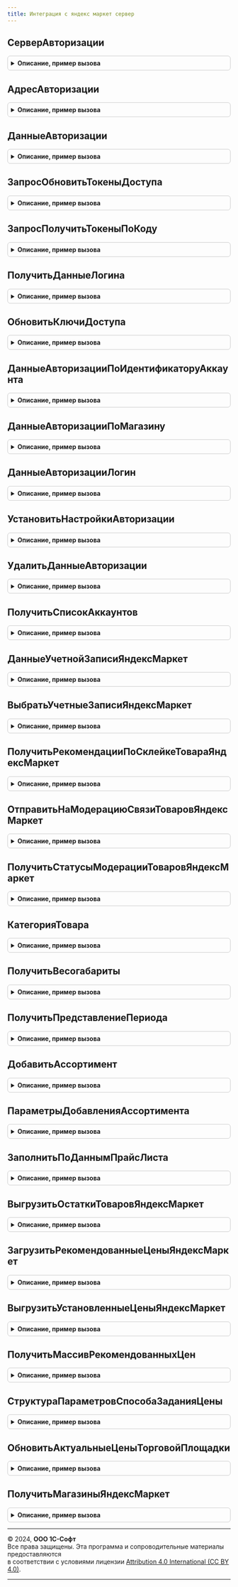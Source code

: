 ```yaml
---
title: Интеграция с яндекс маркет сервер
---
```



## СерверАвторизации
<details style="margin: 1em 0; padding: 0.5em; border: 1px solid #ccc; border-radius: 6px;">

<summary style="font-weight: bold; cursor: pointer;">Описание, пример вызова</summary>

```bsl

// Определяет имя сервера авторизации для обновления ключей доступа к сервису.
//
// Возвращаемое значение:
//   Строка - имя сервера сервиса.
//
Функция СерверАвторизации() Экспорт
```

Пример вызова
```bsl
Результат = ИнтеграцияСЯндексМаркетСервер.СерверАвторизации() 
```
</details>

## АдресАвторизации
<details style="margin: 1em 0; padding: 0.5em; border: 1px solid #ccc; border-radius: 6px;">

<summary style="font-weight: bold; cursor: pointer;">Описание, пример вызова</summary>

```bsl

// Определяет адрес ресурса авторизации.
//
// Возвращаемое значение:
//   Строка - адрес ресурса.
//
Функция АдресАвторизации() Экспорт
```

Пример вызова
```bsl
Результат = ИнтеграцияСЯндексМаркетСервер.АдресАвторизации() 
```
</details>

## ДанныеАвторизации
<details style="margin: 1em 0; padding: 0.5em; border: 1px solid #ccc; border-radius: 6px;">

<summary style="font-weight: bold; cursor: pointer;">Описание, пример вызова</summary>

```bsl

// Определяет данные авторизации.
//
// Параметры:
//   СтруктураОтвета - Структура - содержит набор ключей, которые необходимо вернуть.
//
// Возвращаемое значение:
//   Структура - содержит запрошенный набор ключей:
//     * access_token         - Строка - токен авторизации;
//     * access_token_expires - Дата - период действия токена;
//     * refresh_token        - Строка - токен автообновления.
//
Функция ДанныеАвторизации(СтруктураОтвета) Экспорт
```

Пример вызова
```bsl
Результат = ИнтеграцияСЯндексМаркетСервер.ДанныеАвторизации(СтруктураОтвета) 
```
</details>

## ЗапросОбновитьТокеныДоступа
<details style="margin: 1em 0; padding: 0.5em; border: 1px solid #ccc; border-radius: 6px;">

<summary style="font-weight: bold; cursor: pointer;">Описание, пример вызова</summary>

```bsl

// Функция возвращает http запрос для обновления ключей доступа к сервису для организации.
//
// Параметры:
//   ИдентификаторАккаунта - Строка - идентификатор аккаунта для подключения к сервису.
//
// Возвращаемое значение:
//   HTTPЗапрос - запрос для получения ключей доступа.
//
Функция ЗапросОбновитьТокеныДоступа(ИдентификаторАккаунта) Экспорт
```

Пример вызова
```bsl
Результат = ИнтеграцияСЯндексМаркетСервер.ЗапросОбновитьТокеныДоступа(ИдентификаторАккаунта) 
```
</details>

## ЗапросПолучитьТокеныПоКоду
<details style="margin: 1em 0; padding: 0.5em; border: 1px solid #ccc; border-radius: 6px;">

<summary style="font-weight: bold; cursor: pointer;">Описание, пример вызова</summary>

```bsl

// Функция возвращает http запрос для получения ключей доступа к сервису по временному коду.
//
// Параметры:
//   ВременныйКод - Строка - временный код для подключения к сервису.
//
// Возвращаемое значение:
//   HTTPЗапрос - запрос для получения ключей доступа.
//
Функция ЗапросПолучитьТокеныПоКоду(ВременныйКод) Экспорт
```

Пример вызова
```bsl
Результат = ИнтеграцияСЯндексМаркетСервер.ЗапросПолучитьТокеныПоКоду(ВременныйКод) 
```
</details>

## ПолучитьДанныеЛогина
<details style="margin: 1em 0; padding: 0.5em; border: 1px solid #ccc; border-radius: 6px;">

<summary style="font-weight: bold; cursor: pointer;">Описание, пример вызова</summary>

```bsl

// Функция возвращает информацию о пользователе Яндекс ID (логин и идентификатор пользователя).
//
// Параметры:
//   КлючДоступа - Строка - ключ доступа, выданный для логина пользователя.
//
// Возвращаемое значение:
//   Структура - информацию о пользователе:
//     * Имя           - Строка - логин пользователя на Яндекс ID;
//     * Идентификатор - Строка - уникальный идентификатор пользователя на Яндекс ID.
//
Функция ПолучитьДанныеЛогина(КлючДоступа) Экспорт
```

Пример вызова
```bsl
Результат = ИнтеграцияСЯндексМаркетСервер.ПолучитьДанныеЛогина(КлючДоступа) 
```
</details>

## ОбновитьКлючиДоступа
<details style="margin: 1em 0; padding: 0.5em; border: 1px solid #ccc; border-radius: 6px;">

<summary style="font-weight: bold; cursor: pointer;">Описание, пример вызова</summary>

```bsl

// Добавляет данные авторизации в безопасное хранилище по ключу обновления.
//
// Параметры:
//   ДанныеАвторизации - Структура - данные авторизации для подключения к сервису (см. ИнтеграцияСЯндексМаркетСервер.ДанныеАвторизации);
//
// Возвращаемое значение:
//   Структура - содержит данные авторизации:
//     * СтруктураОтвета      - Строка - ответ сервера с информацией по ключам;
//     * Результат            - Булево - токены обновлены.
//

Функция ОбновитьКлючиДоступа(ДанныеАвторизации) Экспорт
```

Пример вызова
```bsl
Результат = ИнтеграцияСЯндексМаркетСервер.ОбновитьКлючиДоступа(ДанныеАвторизации));
```
</details>

## ДанныеАвторизацииПоИдентификаторуАккаунта
<details style="margin: 1em 0; padding: 0.5em; border: 1px solid #ccc; border-radius: 6px;">

<summary style="font-weight: bold; cursor: pointer;">Описание, пример вызова</summary>

```bsl

// Определяет данные авторизации из безопасного хранилища.
//
// Параметры:
//   ИдентификаторАккаунта - Строка - идентификатор аккаунта для подключения к сервису.
//
// Возвращаемое значение:
//   Структура    - данные авторизации для подключения к сервису (см. ИнтеграцияСЯндексМаркетСервер.ДанныеАвторизации);
//   Неопределено - данные авторизации не найдены.
//
Функция ДанныеАвторизацииПоИдентификаторуАккаунта(ИдентификаторАккаунта) Экспорт
```

Пример вызова
```bsl
Результат = ИнтеграцияСЯндексМаркетСервер.ДанныеАвторизацииПоИдентификаторуАккаунта(ИдентификаторАккаунта) 
```
</details>

## ДанныеАвторизацииПоМагазину
<details style="margin: 1em 0; padding: 0.5em; border: 1px solid #ccc; border-radius: 6px;">

<summary style="font-weight: bold; cursor: pointer;">Описание, пример вызова</summary>

```bsl

// Определяет данные авторизации по указанной учетной записи (магазину).
//
// Параметры:
//   Магазин - СправочникСсылка.УчетныеЗаписиМаркетплейсов - учетная запись подключения к сервису.
//
// Возвращаемое значение:
//   Структура    - данные авторизации для подключения к сервису (см. ИнтеграцияСЯндексМаркетСервер.ДанныеАвторизации);
//   Неопределено - данные авторизации не найдены.
//
Функция ДанныеАвторизацииПоМагазину(Магазин) Экспорт
```

Пример вызова
```bsl
Результат = ИнтеграцияСЯндексМаркетСервер.ДанныеАвторизацииПоМагазину(Магазин) 
```
</details>

## ДанныеАвторизацииЛогин
<details style="margin: 1em 0; padding: 0.5em; border: 1px solid #ccc; border-radius: 6px;">

<summary style="font-weight: bold; cursor: pointer;">Описание, пример вызова</summary>

```bsl

// Определяет данные авторизации по указанной учетной записи (магазину).
//
// Параметры:
//   ИдентификаторАккаунта - Строка - идентификатор аккаунта для подключения к сервису.
//
// Возвращаемое значение:
//   Строка - имя аккаунта (см. ИнтеграцияСЯндексМаркетСервер.ПолучитьДанныеЛогина).
//
Функция ДанныеАвторизацииЛогин(ИдентификаторАккаунта) Экспорт
```

Пример вызова
```bsl
Результат = ИнтеграцияСЯндексМаркетСервер.ДанныеАвторизацииЛогин(ИдентификаторАккаунта) 
```
</details>

## УстановитьНастройкиАвторизации
<details style="margin: 1em 0; padding: 0.5em; border: 1px solid #ccc; border-radius: 6px;">

<summary style="font-weight: bold; cursor: pointer;">Описание, пример вызова</summary>

```bsl

// Добавляет данные авторизации в безопасное хранилище.
//
// Параметры:
//   ДанныеАвторизации - Структура - данные авторизации для подключения к сервису (см. ИнтеграцияСЯндексМаркетСервер.ДанныеАвторизации);
//   Аккаунт           - Структура - данные об аккаунте (см. ИнтеграцияСЯндексМаркетСервер.ПолучитьДанныеЛогина).
//
// Возвращаемое значение:
//   Булево - результат успешного выполнения операции.
//
Функция УстановитьНастройкиАвторизации(ДанныеАвторизации, Аккаунт) Экспорт
```

Пример вызова
```bsl
Результат = ИнтеграцияСЯндексМаркетСервер.УстановитьНастройкиАвторизации(ДанныеАвторизации, Аккаунт) 
```
</details>

## УдалитьДанныеАвторизации
<details style="margin: 1em 0; padding: 0.5em; border: 1px solid #ccc; border-radius: 6px;">

<summary style="font-weight: bold; cursor: pointer;">Описание, пример вызова</summary>

```bsl

// Удаляет данные авторизации из безопасного хранилища.
//
// Параметры:
//   ИдентификаторАккаунта - Строка - идентификатор аккаунта для подключения к сервису.
//
Процедура УдалитьДанныеАвторизации(ИдентификаторАккаунта) Экспорт
```

Пример вызова
```bsl
ИнтеграцияСЯндексМаркетСервер.УдалитьДанныеАвторизации(ИдентификаторАккаунта) 
```
</details>

## ПолучитьСписокАккаунтов
<details style="margin: 1em 0; padding: 0.5em; border: 1px solid #ccc; border-radius: 6px;">

<summary style="font-weight: bold; cursor: pointer;">Описание, пример вызова</summary>

```bsl

// Получает данные обо всех зарегистрированных аккаунтах Яндекс Маркет.
//
// Возвращаемое значение:
//   Массив Из Структура - данные об аккаунтах:
//     * Идентификатор        - Строка - идентификатор аккаунта подключения;
//     * Наименование         - Строка - наименование аккаунта;
//     * ТребуетсяАвторизация - Булево - признак успешно завершенной авторизации (действующего токена доступа).
//
Функция ПолучитьСписокАккаунтов() Экспорт
```

Пример вызова
```bsl
Результат = ИнтеграцияСЯндексМаркетСервер.ПолучитьСписокАккаунтов() 
```
</details>

## ДанныеУчетнойЗаписиЯндексМаркет
<details style="margin: 1em 0; padding: 0.5em; border: 1px solid #ccc; border-radius: 6px;">

<summary style="font-weight: bold; cursor: pointer;">Описание, пример вызова</summary>

```bsl

// Определяет настройки учетной записи торговой площадки Яндекс Маркет.
//
// Параметры:
//   УчетнаяЗапись      - СправочникСсылка.УчетныеЗаписиМаркетплейсов - учетная запись подключения к сервису;
//   СлужебныеПараметры - Булево - признак необходимости возврата в результате дополнительных параметров.
//
// Возвращаемое значение:
//   Структура - настройки учетной записи:
//     * УчетнаяЗапись                     - СправочникСсылка.УчетныеЗаписиМаркетплейсов - учетная запись подключения к сервису;
//     * Наименование                      - Строка - наименование учетной записи (магазина);
//     * ПометкаУдаления                   - Булево - признак недействующего магазина;
//     * Организация                       - СправочникСсылка.Организации - организация, связанная с магазином;
//     * ИсточникКатегории                 - ПеречислениеСсылка.ИсточникиКатегорийДляМаркетплейса - источник категории;
//     * ЦенаПродажи                       - СправочникСсылка.ВидыЦен - вид цены продажи;
//     * СхемаРаботы                       - ПеречислениеСсылка.СхемыРаботыТорговыхПлощадок - схема работы магазина;
//     * ИдентификаторАккаунта             - Строка - идентификатор аккаунта;
//     * ИдентификаторКабинета             - Строка - идентификатор кабинета;
//     * ИдентификаторМагазина             - Строка - идентификатор кампании;
//     * ИдентификаторКлиента              - Строка - номер магазина;
//     * НеОбновлятьДанныеТорговойПлощадки - Булево - признак запрещенного обмена данными с торговой площадкой;
//     * ОбязательныеРеквизитыЗаполнены    - Булево - признак заполненности обязательных реквизитов учетной записи;
//     * ОбязательныеЗаданияВключены       - Булево - признак включенных обязательных регламентных заданий.
//
Функция ДанныеУчетнойЗаписиЯндексМаркет(УчетнаяЗапись, СлужебныеПараметры = Истина) Экспорт
```

Пример вызова
```bsl
Результат = ИнтеграцияСЯндексМаркетСервер.ДанныеУчетнойЗаписиЯндексМаркет(УчетнаяЗапись, СлужебныеПараметры);
```
</details>

## ВыбратьУчетныеЗаписиЯндексМаркет
<details style="margin: 1em 0; padding: 0.5em; border: 1px solid #ccc; border-radius: 6px;">

<summary style="font-weight: bold; cursor: pointer;">Описание, пример вызова</summary>

```bsl

// Выбирает учетные записи, для которых разрешен обмен данными.
//
// Параметры:
//   УчетнаяЗапись - СправочникСсылка.УчетныеЗаписиМаркетплейсов - учетная запись подключения к сервису;
//                 - Неопределено - выбрать все учетные записи (по умолчанию).
//
// Возвращаемое значение:
//   ВыборкаИзРезультатаЗапроса - результат выборки. Поля выборки соответствуют результату функции ИнтеграцияСЯндексМаркетСервер.ДанныеУчетнойЗаписиЯндексМаркет.
//
Функция ВыбратьУчетныеЗаписиЯндексМаркет(УчетнаяЗапись = Неопределено) Экспорт
```

Пример вызова
```bsl
Результат = ИнтеграцияСЯндексМаркетСервер.ВыбратьУчетныеЗаписиЯндексМаркет(УчетнаяЗапись);
```
</details>

## ПолучитьРекомендацииПоСклейкеТовараЯндексМаркет
<details style="margin: 1em 0; padding: 0.5em; border: 1px solid #ccc; border-radius: 6px;">

<summary style="font-weight: bold; cursor: pointer;">Описание, пример вызова</summary>

```bsl

// Получает рекомендации по заполнению реквизитов товарной позиции с Яндекс Маркет.
//
// Параметры:
//   УчетнаяЗапись           - СправочникСсылка.УчетныеЗаписиМаркетплейсов - учетная запись подключения к сервису;
//                           - Неопределено - выполнить регламентное задание по всем учетным записям, с которыми разрешен обмен данными.
//   ДополнительныеПараметры - Произвольный - произвольные данные, переданные в функцию;
//                           - Структура - возможные ключи дополнительных параметров:
//     * ПоРасписанию            - Булево - признак автоматического или ручного запуска регламентного задания;
//     * ИдентификаторПубликации - Строка - идентификатор публикации товарной позиции или идентификатор предложения.
//
// Возвращаемое значение:
//   Структура - описание ошибки при выполнении операции (см. ИнтеграцияСМаркетплейсамиСервер.НоваяОшибка):
//     * КодОшибки      - Строка - код ошибки;
//     * ОписаниеОшибки - Строка - текстовое описание ошибки.
//
Функция ПолучитьРекомендацииПоСклейкеТовараЯндексМаркет(УчетнаяЗапись = Неопределено, ДополнительныеПараметры = Неопределено) Экспорт
```

Пример вызова
```bsl
Результат = ИнтеграцияСЯндексМаркетСервер.ПолучитьРекомендацииПоСклейкеТовараЯндексМаркет(УчетнаяЗапись, ДополнительныеПараметры);
```
</details>

## ОтправитьНаМодерациюСвязиТоваровЯндексМаркет
<details style="margin: 1em 0; padding: 0.5em; border: 1px solid #ccc; border-radius: 6px;">

<summary style="font-weight: bold; cursor: pointer;">Описание, пример вызова</summary>

```bsl

// Отправляет товарные позиции на модерацию.
//
// Параметры:
//   УчетнаяЗапись           - СправочникСсылка.УчетныеЗаписиМаркетплейсов - учетная запись подключения к сервису;
//                           - Неопределено - выполнить регламентное задание по всем учетным записям, с которыми разрешен обмен данными.
//   ДополнительныеПараметры - Произвольный - произвольные данные, переданные в функцию;
//                           - Структура - возможные ключи дополнительных параметров:
//     * ПоРасписанию          - Булево - признак автоматического или ручного запуска регламентного задания.
//
// Возвращаемое значение:
//   Структура - описание ошибки при выполнении операции (см. ИнтеграцияСМаркетплейсамиСервер.НоваяОшибка):
//     * КодОшибки      - Строка - код ошибки;
//     * ОписаниеОшибки - Строка - текстовое описание ошибки.
//
Функция ОтправитьНаМодерациюСвязиТоваровЯндексМаркет(УчетнаяЗапись = Неопределено, ДополнительныеПараметры = Неопределено) Экспорт
```

Пример вызова
```bsl
Результат = ИнтеграцияСЯндексМаркетСервер.ОтправитьНаМодерациюСвязиТоваровЯндексМаркет(УчетнаяЗапись, ДополнительныеПараметры);
```
</details>

## ПолучитьСтатусыМодерацииТоваровЯндексМаркет
<details style="margin: 1em 0; padding: 0.5em; border: 1px solid #ccc; border-radius: 6px;">

<summary style="font-weight: bold; cursor: pointer;">Описание, пример вызова</summary>

```bsl

// Получает статусы модерации товарных позиций с торговой площадки.
//
// Параметры:
//   УчетнаяЗапись           - СправочникСсылка.УчетныеЗаписиМаркетплейсов - учетная запись подключения к сервису;
//                           - Неопределено - выполнить регламентное задание по всем учетным записям, с которыми разрешен обмен данными.
//   ДополнительныеПараметры - Произвольный - произвольные данные, переданные в функцию;
//                           - Структура - возможные ключи дополнительных параметров:
//     * ПоРасписанию          - Булево - признак автоматического или ручного запуска регламентного задания.
//
// Возвращаемое значение:
//   Структура - описание ошибки при выполнении операции (см. ИнтеграцияСМаркетплейсамиСервер.НоваяОшибка):
//     * КодОшибки      - Строка - код ошибки;
//     * ОписаниеОшибки - Строка - текстовое описание ошибки.
//
Функция ПолучитьСтатусыМодерацииТоваровЯндексМаркет(УчетнаяЗапись = Неопределено, ДополнительныеПараметры = Неопределено) Экспорт
```

Пример вызова
```bsl
Результат = ИнтеграцияСЯндексМаркетСервер.ПолучитьСтатусыМодерацииТоваровЯндексМаркет(УчетнаяЗапись, ДополнительныеПараметры);
```
</details>

## КатегорияТовара
<details style="margin: 1em 0; padding: 0.5em; border: 1px solid #ccc; border-radius: 6px;">

<summary style="font-weight: bold; cursor: pointer;">Описание, пример вызова</summary>

```bsl

// Определяет категорию товара в зависимости от настройки учетной записи.
//
// Параметры:
//   Номенклатура  - СправочникСсылка.Номенклатура - ссылка на номенклатуру, для которой определяется категория;
//   УчетнаяЗапись - СправочникСсылка.УчетныеЗаписиМаркетплейсов - учетная запись подключения к сервису.
//
// Возвращаемое значение:
//   Строка - наименование категории товара.
//
Функция КатегорияТовара(Номенклатура, УчетнаяЗапись) Экспорт
```

Пример вызова
```bsl
Результат = ИнтеграцияСЯндексМаркетСервер.КатегорияТовара(Номенклатура, УчетнаяЗапись) 
```
</details>

## ПолучитьВесогабариты
<details style="margin: 1em 0; padding: 0.5em; border: 1px solid #ccc; border-radius: 6px;">

<summary style="font-weight: bold; cursor: pointer;">Описание, пример вызова</summary>

```bsl

// Определяет весогабаритные характеристики для упаковки номенклатуры.
//
// Параметры:
//   Упаковка                     - СправочникСсылка.УпаковкиЕдиницыИзмерения - упаковка товарной позиции;
//   Номенклатура                 - СправочникСсылка.Номенклатура - номенклатура товарной позиции;
//   ОтличатьВесогабаритыУпаковки - Булево - необходимость указания признака упаковки.
//
// Возвращаемое значение:
//   Структура - весогабаритные характеристики:
//	   * length  - Строка - длина;
//	   * width   - Строка - ширина;
//	   * height  - Строка - высота;
//	   * weight  - Строка - вес;
//	   * package - Число - признак базовой единицы измерения или упаковки номенклатуры (0/1).
//
Функция ПолучитьВесогабариты(Упаковка, Номенклатура, ОтличатьВесогабаритыУпаковки = Ложь) Экспорт
```

Пример вызова
```bsl
Результат = ИнтеграцияСЯндексМаркетСервер.ПолучитьВесогабариты(Упаковка, Номенклатура, ОтличатьВесогабаритыУпаковки);
```
</details>

## ПолучитьПредставлениеПериода
<details style="margin: 1em 0; padding: 0.5em; border: 1px solid #ccc; border-radius: 6px;">

<summary style="font-weight: bold; cursor: pointer;">Описание, пример вызова</summary>

```bsl

Функция ПолучитьПредставлениеПериода(ЕдиницаИзмеренияСрокаГодности) Экспорт
```

Пример вызова
```bsl
Результат = ИнтеграцияСЯндексМаркетСервер.ПолучитьПредставлениеПериода(ЕдиницаИзмеренияСрокаГодности));
```
</details>

## ДобавитьАссортимент
<details style="margin: 1em 0; padding: 0.5em; border: 1px solid #ccc; border-radius: 6px;">

<summary style="font-weight: bold; cursor: pointer;">Описание, пример вызова</summary>

```bsl

// Добавляет выбранный ассортимент магазина-источника в магазин приемник.
//
// Параметры:
//   МагазинИсточник               - СправочникСсылка.УчетныеЗаписиМаркетплейсов - учетная запись источник ассортимента;
//   МагазинПриемник               - СправочникСсылка.УчетныеЗаписиМаркетплейсов - учетная запись приемник ассортимента;
//   ПараметрыКомпоновщикаНастроек - Структура - см. ИнтеграцияСЯндексМаркетСервер.ПараметрыДобавленияАссортимента.
//
// Возвращаемое значение:
//   Структура - описание ошибки при выполнении операции (см. ИнтеграцияСМаркетплейсамиСервер.НоваяОшибка):
//     * КодОшибки      - Строка - код ошибки;
//     * ОписаниеОшибки - Строка - текстовое описание ошибки.
//
Функция ДобавитьАссортимент(МагазинИсточник, МагазинПриемник, ПараметрыКомпоновщикаНастроек) Экспорт
```

Пример вызова
```bsl
Результат = ИнтеграцияСЯндексМаркетСервер.ДобавитьАссортимент(МагазинИсточник, МагазинПриемник, ПараметрыКомпоновщикаНастроек) 
```
</details>

## ПараметрыДобавленияАссортимента
<details style="margin: 1em 0; padding: 0.5em; border: 1px solid #ccc; border-radius: 6px;">

<summary style="font-weight: bold; cursor: pointer;">Описание, пример вызова</summary>

```bsl

// Конструктор параметров добавления ассортимента.
//
// Возвращаемое значение:
//   Структура - параметры для копирования ассортимента:
//     * НастройкиКомпоновкиДанных           - НастройкиКомпоновкиДанных - используемые в динамическом списке настройки компоновки данных.
//     * СхемаКомпоновкиДанных               - СхемаКомпоновкиДанных - используемая в динамическом списке схема компоновки данных.
//     * ИдентификаторыПубликацииВыбранные   - СписокЗначений Из Строка, Неопределено - список идентификаторов публикации,
//                                               которые выбраны для копирования.
//     * ИдентификаторыПубликацииИсключенные - СписокЗначений Из Строка, Неопределено - список идентификаторов публикации,
//                                               которые исключаются из копирования.
//
Функция ПараметрыДобавленияАссортимента() Экспорт
```

Пример вызова
```bsl
Результат = ИнтеграцияСЯндексМаркетСервер.ПараметрыДобавленияАссортимента() 
```
</details>

## ЗаполнитьПоДаннымПрайсЛиста
<details style="margin: 1em 0; padding: 0.5em; border: 1px solid #ccc; border-radius: 6px;">

<summary style="font-weight: bold; cursor: pointer;">Описание, пример вызова</summary>

```bsl

// Заполняет товарный каталог магазина по данным прайс-листа.
//
// Параметры:
//   УчетнаяЗапись - СправочникСсылка.УчетныеЗаписиМаркетплейсов - учетная запись подключения к сервису;
//   ЦенаПродажи   - СправочникСсылка.ВидыЦен - вид цены продажи.
//
// Возвращаемое значение:
//   Структура - описание ошибки при выполнении операции (см. ИнтеграцияСМаркетплейсамиСервер.НоваяОшибка):
//     * КодОшибки      - Строка - код ошибки;
//     * ОписаниеОшибки - Строка - текстовое описание ошибки.
//
Функция ЗаполнитьПоДаннымПрайсЛиста(УчетнаяЗапись, ЦенаПродажи) Экспорт
```

Пример вызова
```bsl
Результат = ИнтеграцияСЯндексМаркетСервер.ЗаполнитьПоДаннымПрайсЛиста(УчетнаяЗапись, ЦенаПродажи) 
```
</details>

## ВыгрузитьОстаткиТоваровЯндексМаркет
<details style="margin: 1em 0; padding: 0.5em; border: 1px solid #ccc; border-radius: 6px;">

<summary style="font-weight: bold; cursor: pointer;">Описание, пример вызова</summary>

```bsl

// Выгружает остатки товарных позиций из информационной базы на торговую площадку.
//
// Параметры:
//   УчетнаяЗапись           - СправочникСсылка.УчетныеЗаписиМаркетплейсов - учетная запись подключения к сервису;
//                           - Неопределено - выполнить регламентное задание по всем учетным записям, с которыми разрешен обмен данными.
//   ДополнительныеПараметры - Произвольный - произвольные данные, переданные в функцию;
//                           - Структура - возможные ключи дополнительных параметров:
//     * ПоРасписанию          - Булево - признак автоматического или ручного запуска регламентного задания.
//
// Возвращаемое значение:
//   Структура - описание ошибки при выполнении операции (см. ИнтеграцияСМаркетплейсамиСервер.НоваяОшибка):
//     * КодОшибки      - Строка - код ошибки;
//     * ОписаниеОшибки - Строка - текстовое описание ошибки.
//
Функция ВыгрузитьОстаткиТоваровЯндексМаркет(УчетнаяЗапись = Неопределено, ДополнительныеПараметры = Неопределено) Экспорт
```

Пример вызова
```bsl
Результат = ИнтеграцияСЯндексМаркетСервер.ВыгрузитьОстаткиТоваровЯндексМаркет(УчетнаяЗапись, ДополнительныеПараметры);
```
</details>

## ЗагрузитьРекомендованныеЦеныЯндексМаркет
<details style="margin: 1em 0; padding: 0.5em; border: 1px solid #ccc; border-radius: 6px;">

<summary style="font-weight: bold; cursor: pointer;">Описание, пример вызова</summary>

```bsl

// Загружает рекомендованные цены на товары c торговой площадки.
//
// Параметры:
//   УчетнаяЗапись           - СправочникСсылка.УчетныеЗаписиМаркетплейсов - учетная запись подключения к сервису;
//                           - Неопределено - выполнить регламентное задание по всем учетным записям, с которыми разрешен обмен данными.
//   ДополнительныеПараметры - Произвольный - произвольные данные, переданные в функцию;
//                           - Структура - возможные ключи дополнительных параметров:
//     * ПоРасписанию          - Булево - признак автоматического или ручного запуска регламентного задания;
//     * ТаблицаВидовЦен       - ТаблицаЗначений - загружаемые виды цен:
//       ** ВидЦены              - СправочникСсылка.ВидыЦен - вид цены.
//     * ТаблицаТоваров        - ТаблицаЗначений - список товаров:
//       ** УчетнаяЗапись        - СправочникСсылка.УчетныеЗаписиМаркетплейсов - учетная запись подключения к сервису;
//       ** Номенклатура         - СправочникСсылка.Номенклатура - номенклатура;
//       ** Характеристика       - СправочникСсылка.ХарактеристикиНоменклатуры - характеристика;
//       ** Упаковка             - СправочникСсылка.УпаковкиЕдиницыИзмерения - упаковка.
//
// Возвращаемое значение:
//   Структура - описание ошибки при выполнении операции (см. ИнтеграцияСМаркетплейсамиСервер.НоваяОшибка):
//     * КодОшибки      - Строка - код ошибки;
//     * ОписаниеОшибки - Строка - текстовое описание ошибки.
//
Функция ЗагрузитьРекомендованныеЦеныЯндексМаркет(УчетнаяЗапись = Неопределено, ДополнительныеПараметры = Неопределено) Экспорт
```

Пример вызова
```bsl
Результат = ИнтеграцияСЯндексМаркетСервер.ЗагрузитьРекомендованныеЦеныЯндексМаркет(УчетнаяЗапись, ДополнительныеПараметры);
```
</details>

## ВыгрузитьУстановленныеЦеныЯндексМаркет
<details style="margin: 1em 0; padding: 0.5em; border: 1px solid #ccc; border-radius: 6px;">

<summary style="font-weight: bold; cursor: pointer;">Описание, пример вызова</summary>

```bsl

// Выгружает рекомендованные цены на товары c торговой площадки.
//
// Параметры:
//   УчетнаяЗапись           - СправочникСсылка.УчетныеЗаписиМаркетплейсов - учетная запись подключения к сервису;
//                           - Неопределено - выполнить регламентное задание по всем учетным записям, с которыми разрешен обмен данными.
//   ДополнительныеПараметры - Произвольный - произвольные данные, переданные в функцию;
//                           - Структура - возможные ключи дополнительных параметров:
//     * ПоРасписанию          - Булево - признак автоматического или ручного запуска регламентного задания.
//     * ТаблицаТоваров        - ТаблицаЗначений - список товаров:
//       ** УчетнаяЗапись        - СправочникСсылка.УчетныеЗаписиМаркетплейсов - учетная запись подключения к сервису;
//       ** Номенклатура         - СправочникСсылка.Номенклатура - номенклатура;
//       ** Характеристика       - СправочникСсылка.ХарактеристикиНоменклатуры - характеристика;
//       ** Упаковка             - СправочникСсылка.УпаковкиЕдиницыИзмерения - упаковка.
//
// Возвращаемое значение:
//   Структура - описание ошибки при выполнении операции (см. ИнтеграцияСМаркетплейсамиСервер.НоваяОшибка):
//     * КодОшибки      - Строка - код ошибки;
//     * ОписаниеОшибки - Строка - текстовое описание ошибки.
//
Функция ВыгрузитьУстановленныеЦеныЯндексМаркет(УчетнаяЗапись = Неопределено, ДополнительныеПараметры = Неопределено) Экспорт
```

Пример вызова
```bsl
Результат = ИнтеграцияСЯндексМаркетСервер.ВыгрузитьУстановленныеЦеныЯндексМаркет(УчетнаяЗапись, ДополнительныеПараметры);
```
</details>

## ПолучитьМассивРекомендованныхЦен
<details style="margin: 1em 0; padding: 0.5em; border: 1px solid #ccc; border-radius: 6px;">

<summary style="font-weight: bold; cursor: pointer;">Описание, пример вызова</summary>

```bsl

// Определяет список рекомендованных цен.
//
// Возвращаемое значение:
//    Массив Из СправочникСсылка.ВидыЦен - рекомендованные виды цен.
//
Функция ПолучитьМассивРекомендованныхЦен() Экспорт
```

Пример вызова
```bsl
Результат = ИнтеграцияСЯндексМаркетСервер.ПолучитьМассивРекомендованныхЦен() 
```
</details>

## СтруктураПараметровСпособаЗаданияЦены
<details style="margin: 1em 0; padding: 0.5em; border: 1px solid #ccc; border-radius: 6px;">

<summary style="font-weight: bold; cursor: pointer;">Описание, пример вызова</summary>

```bsl

// Конструктор настроек по способу задания цены.
//
// Возвращаемое значение:
//   Структура - настройки:
//     * ИмяПараметра      - Строка - имя параметра.
//     * СписокВыбора      - Строка - список выбора (строка с разделителем).
//     * ЗначениеПараметра - Строка - значение параметра.
//
Функция СтруктураПараметровСпособаЗаданияЦены() Экспорт
```

Пример вызова
```bsl
Результат = ИнтеграцияСЯндексМаркетСервер.СтруктураПараметровСпособаЗаданияЦены() 
```
</details>

## ОбновитьАктуальныеЦеныТорговойПлощадки
<details style="margin: 1em 0; padding: 0.5em; border: 1px solid #ccc; border-radius: 6px;">

<summary style="font-weight: bold; cursor: pointer;">Описание, пример вызова</summary>

```bsl

// Обновляет актуальные цены торговой площадки.
//
// Параметры:
//   УчетнаяЗапись - СправочникСсылка.УчетныеЗаписиМаркетплейсов - учетная запись подключения к сервису;
//   ЦенаПродажи   - СправочникСсылка.ВидыЦен - вид цены продажи;
//   ТаблицаЦен    - ТаблицаЗначений - список рекомендованных цен:
//     * ВидЦены     - СправочникСсылка.ВидыЦен - вид цены;
//     * ПолеТаблицы - Строка - обозначение вида цены в Яндекс Маркет.
//
// Возвращаемое значение:
//   Структура - описание ошибки при выполнении операции (см. ИнтеграцияСМаркетплейсамиСервер.НоваяОшибка):
//     * КодОшибки      - Строка - код ошибки;
//     * ОписаниеОшибки - Строка - текстовое описание ошибки;
//     * АктуальныеЦены - Неопределено - при возникновении ошибки;
//                      - Массив Из Структура - актуальные цены, описания полей см. Обработка.УправлениеПродажамиНаЯндексМаркет.ВыгрузкаТоварногоКаталога.АктуальныеЦены.
//
Функция ОбновитьАктуальныеЦеныТорговойПлощадки(УчетнаяЗапись, ЦенаПродажи, ТаблицаЦен) Экспорт
```

Пример вызова
```bsl
Результат = ИнтеграцияСЯндексМаркетСервер.ОбновитьАктуальныеЦеныТорговойПлощадки(УчетнаяЗапись, ЦенаПродажи, ТаблицаЦен) 
```
</details>

## ПолучитьМагазиныЯндексМаркет
<details style="margin: 1em 0; padding: 0.5em; border: 1px solid #ccc; border-radius: 6px;">

<summary style="font-weight: bold; cursor: pointer;">Описание, пример вызова</summary>

```bsl

// Возвращает список магазинов, к которым имеет доступ пользователь - владелец авторизационного токена.
//
// Параметры:
//   ИдентификаторАккаунта - Строка - идентификатор аккаунта для подключения к сервису.
//
// Возвращаемое значение:
//   Структура - описание ошибки при выполнении операции (см. ИнтеграцияСМаркетплейсамиСервер.НоваяОшибка):
//     * КодОшибки      - Строка - код ошибки;
//     * ОписаниеОшибки - Строка - текстовое описание ошибки.
//
Функция ПолучитьМагазиныЯндексМаркет(ИдентификаторАккаунта) Экспорт
```

Пример вызова
```bsl
Результат = ИнтеграцияСЯндексМаркетСервер.ПолучитьМагазиныЯндексМаркет(ИдентификаторАккаунта) 
```
</details>

---

© 2024, **ООО 1С-Софт**  
Все права защищены. Эта программа и сопроводительные материалы предоставляются  
в соответствии с условиями лицензии [Attribution 4.0 International (CC BY 4.0)](https://creativecommons.org/licenses/by/4.0/legalcode).

---
